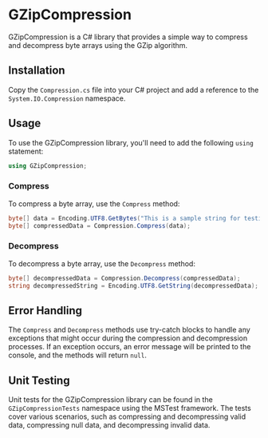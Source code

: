 # GZipCompression

GZipCompression is a C# library that provides a simple way to compress and decompress byte arrays using the GZip algorithm.

## Installation

Copy the `Compression.cs` file into your C# project and add a reference to the `System.IO.Compression` namespace.

## Usage

To use the GZipCompression library, you'll need to add the following `using` statement:

```csharp
using GZipCompression;
```

### Compress

To compress a byte array, use the `Compress` method:

```csharp
byte[] data = Encoding.UTF8.GetBytes("This is a sample string for testing GZipCompression.");
byte[] compressedData = Compression.Compress(data);
```

### Decompress

To decompress a byte array, use the `Decompress` method:

```csharp
byte[] decompressedData = Compression.Decompress(compressedData);
string decompressedString = Encoding.UTF8.GetString(decompressedData);
```

## Error Handling

The `Compress` and `Decompress` methods use try-catch blocks to handle any exceptions that might occur during the compression and decompression processes. If an exception occurs, an error message will be printed to the console, and the methods will return `null`.

## Unit Testing

Unit tests for the GZipCompression library can be found in the `GZipCompressionTests` namespace using the MSTest framework. The tests cover various scenarios, such as compressing and decompressing valid data, compressing null data, and decompressing invalid data.
